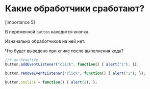 # Какие обработчики сработают?

[importance 5]

В переменной `button` находится кнопка. 

Изначально обработчиков на ней нет.
 
Что будет выведено при клике после выполнения кода?

```js
//+ no-beautify
button.addEventListener("click", function() { alert("1"); });

button.removeEventListener("click", function() { alert("1"); });

button.onclick = function() { alert(2); };
```

